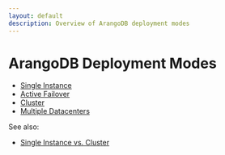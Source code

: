 ```yaml
---
layout: default
description: Overview of ArangoDB deployment modes
---
```

ArangoDB Deployment Modes
=========================

- [Single Instance](architecture-deployment-modes-single-instance.html)
- [Active Failover](architecture-deployment-modes-active-failover.html)
- [Cluster](architecture-deployment-modes-cluster.html)
- [Multiple Datacenters](deployment-dc2dc.html)

See also:

- [Single Instance vs. Cluster](architecture-single-instance-vs-cluster.html)


